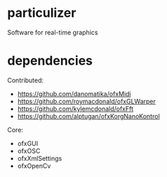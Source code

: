 # particulizer
Software for real-time graphics

# dependencies
Contributed:
* https://github.com/danomatika/ofxMidi
* https://github.com/roymacdonald/ofxGLWarper
* https://github.com/kylemcdonald/ofxFft
* https://github.com/alptugan/ofxKorgNanoKontrol

Core:
* ofxGUI
* ofxOSC
* ofxXmlSettings
* ofxOpenCv
